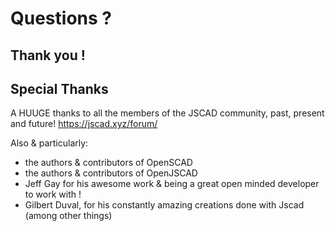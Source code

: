 # Questions ?

## Thank you !

## Special Thanks

A HUUGE thanks to all the members of the JSCAD community, past, present and future!
https://jscad.xyz/forum/

Also & particularly:
- the authors & contributors of OpenSCAD
- the authors & contributors of OpenJSCAD
- Jeff Gay for his awesome work & being a great open minded developer to work with !
- Gilbert Duval, for his constantly amazing creations done with Jscad (among other things)